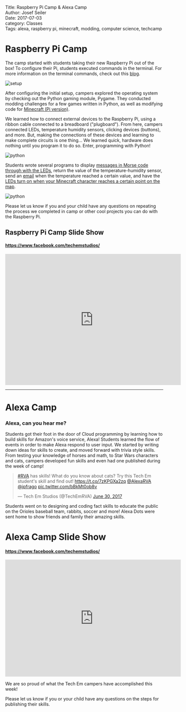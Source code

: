 Title: Raspberry Pi Camp & Alexa Camp         
Author: Josef Seiler      
Date: 2017-07-03          
category: Classes  
Tags: alexa, raspberry pi, minecraft, modding, computer science, techcamp    

# Raspberry Pi Camp  

The camp started with students taking their new Raspberry Pi out of the box! To configure their Pi, students executed commands in the terminal. For more information on the terminal commands, check out this [blog](http://blog.techemstudios.com/notes-on-setting-up-pis-for-io-lessons.html).    


![setup](images/summer_camps/raspberry-pi/device-terminal.jpg)  

After configuring the initial setup, campers explored the operating system by checking out the Python gaming module, Pygame. They conducted modding challenges for a few games written in Python, as well as modifying code for [Minecraft (Pi version)](http://blog.techemstudios.com/notes-on-setting-up-pis-to-use-minecraft-api.html).  


We learned how to connect external devices to the Raspberry Pi, using a ribbon cable connected to a breadboard ("plugboard"). From here, campers connected LEDs, temperature humidity sensors, clicking devices (buttons), and more. But, making the connections of these devices and learning to make complete circuits is one thing... We learned quick, hardware does nothing until you program it to do so. Enter, programming with Python!

![python](images/summer_camps/raspberry-pi/IMG_0219.jpg)   

Students wrote several programs to display [messages in Morse code through with the LEDs](http://blog.techemstudios.com/notes-on-setting-up-pis-for-io-lessons.html), return the value of the temperature-humidity sensor, send an [email](http://blog.techemstudios.com/some-code-for-rpi-temp-sensing.html) when the temperature reached a certain value, and have the [LEDs turn on when your Minecraft character reaches a certain point on the map](http://blog.techemstudios.com/notes-on-setting-up-pis-to-use-minecraft-api.html).  

![python](images/summer_camps/raspberry-pi/IMG_0945.jpg)   

Please let us know if you and your child have any questions on repeating the process we completed in camp or other cool projects you can do with the Raspberry Pi.  

## Raspberry Pi Camp Slide Show  
#### https://www.facebook.com/techemstudios/

<iframe src="https://www.facebook.com/plugins/video.php?href=https%3A%2F%2Fwww.facebook.com%2Ftechemstudios%2Fvideos%2F2027288504170339%2F&show_text=0&width=560" width="560" height="417" style="border:none;overflow:hidden" scrolling="no" frameborder="0" allowTransparency="true" allowFullScreen="true"></iframe>  


***  

# Alexa Camp  

### Alexa, can you hear me?  

Students got their foot in the door of Cloud programming by learning how to build skills for Amazon's voice service, Alexa! Students learned the flow of events in order to make Alexa respond to user input. We started by writing down ideas for skills to create, and moved forward with trivia style skills. From testing your knowledge of horses and math, to Star Wars characters and cats, campers developed fun skills and even had one published during the week of camp!

<blockquote class="twitter-tweet" data-lang="en"><p lang="en" dir="ltr"><a href="https://twitter.com/hashtag/RVA?src=hash">#RVA</a> has skills! What do you know about cats? Try this Tech Em student&#39;s skill and find out! <a href="https://t.co/7zKPGXa2zq">https://t.co/7zKPGXa2zq</a> <a href="https://twitter.com/AlexaRVA">@AlexaRVA</a> <a href="https://twitter.com/jpfrago">@jpfrago</a> <a href="https://t.co/bBkMt0ob8v">pic.twitter.com/bBkMt0ob8v</a></p>&mdash; Tech Em Studios (@TechEmRVA) <a href="https://twitter.com/TechEmRVA/status/880811091827326980">June 30, 2017</a></blockquote>
<script async src="//platform.twitter.com/widgets.js" charset="utf-8"></script>  

Students went on to designing and coding fact skills to educate the public on the Orioles baseball team, rabbits, soccer and more! Alexa Dots were sent home to show friends and family their amazing skills.    

# Alexa Camp Slide Show  
#### https://www.facebook.com/techemstudios/  

<iframe src="https://www.facebook.com/plugins/video.php?href=https%3A%2F%2Fwww.facebook.com%2Ftechemstudios%2Fvideos%2F2027279167504606%2F&show_text=0&width=560" width="560" height="372" style="border:none;overflow:hidden" scrolling="no" frameborder="0" allowTransparency="true" allowFullScreen="true"></iframe>  

We are so proud of what the Tech Em campers have accomplished this week!  

Please let us know if you or your child have any questions on the steps for publishing their skills.  
